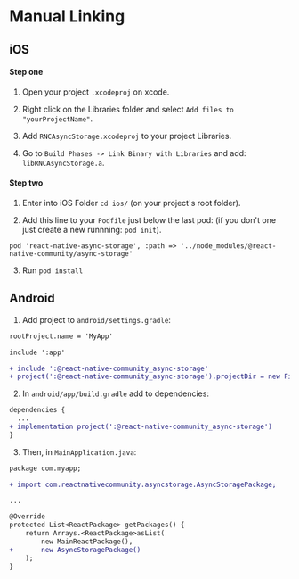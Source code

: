 # Manual Linking

## iOS

#### Step one
1. Open your project `.xcodeproj` on xcode.

2. Right click on the Libraries folder and select `Add files to "yourProjectName"`.

3. Add `RNCAsyncStorage.xcodeproj` to your project Libraries.

3. Go to `Build Phases -> Link Binary with Libraries` and add:  `libRNCAsyncStorage.a`.

#### Step two

1. Enter into iOS Folder `cd ios/` (on your project's root folder).

2. Add this line to your `Podfile` just below the last pod: (if you don't one just create a new runnning: `pod init`).

```
pod 'react-native-async-storage', :path => '../node_modules/@react-native-community/async-storage'
```

3. Run `pod install`


## Android
1. Add project to `android/settings.gradle`:
```diff
rootProject.name = 'MyApp'

include ':app'

+ include ':@react-native-community_async-storage'
+ project(':@react-native-community_async-storage').projectDir = new File(rootProject.projectDir, '../node_modules/@react-native-community/async-storage/android')
  ```

2. In `android/app/build.gradle` add to dependencies:
```diff
dependencies {
  ...
+ implementation project(':@react-native-community_async-storage')
}
  ```

3. Then, in `MainApplication.java`:
```diff
package com.myapp;

+ import com.reactnativecommunity.asyncstorage.AsyncStoragePackage;

...

@Override
protected List<ReactPackage> getPackages() {
    return Arrays.<ReactPackage>asList(
        new MainReactPackage(),
+       new AsyncStoragePackage()
    );
}
```
